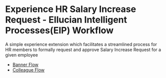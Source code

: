# Experience HR Salary Increase Request - Ellucian Intelligent Processes(EIP) Workflow

A simple experience extension which facilitates a streamlined process for HR members to formally request and approve Salary Increase Request for a given employee

- [Banner Flow](./banner/extension/)
- [Colleague Flow](./colleague/extension/)
